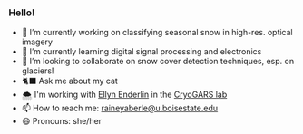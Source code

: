 ### Hello!

- 🔭 I’m currently working on classifying seasonal snow in high-res. optical imagery
- 🌱 I’m currently learning digital signal processing and electronics
- 🤔 I’m looking to collaborate on snow cover detection techniques, esp. on glaciers! 
- 🐈‍⬛ Ask me about my cat
- 🌨 I'm working with [Ellyn Enderlin](https://github.com/ellynenderlin) in the [CryoGARS lab](https://www.boisestate.edu/earth-cryogars/)
- 📫 How to reach me: raineyaberle@u.boisestate.edu
- 😄 Pronouns: she/her
